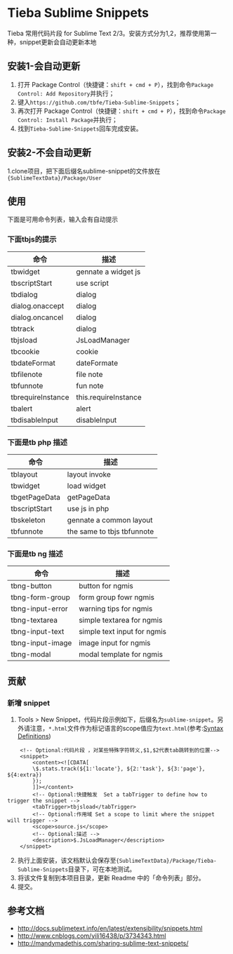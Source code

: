 Tieba Sublime Snippets
=======
Tieba 常用代码片段 for Sublime Text 2/3。安装方式分为1,2，推荐使用第一种，snippet更新会自动更新本地

## 安装1-会自动更新

1. 打开 Package Control（快捷键：`shift + cmd + P`），找到命令`Package Control: Add Repository`并执行；
2. 键入`https://github.com/tbfe/Tieba-Sublime-Snippets`；
3. 再次打开 Package Control（快捷键：`shift + cmd + P`），找到命令`Package Control: Install Package`并执行；
4. 找到`Tieba-Sublime-Snippets`回车完成安装。


## 安装2-不会自动更新
1.clone项目，把下面后缀名sublime-snippet的文件放在`{SublimeTextData}/Package/User`

## 使用
下面是可用命令列表，输入会有自动提示

### 下面tbjs的提示
|命令|描述|
|----|----|
tbwidget|gennate a widget js
tbscriptStart|use script
tbdialog|dialog
dialog.onaccept|dialog
dialog.oncancel|dialog
tbtrack|dialog
tbjsload|JsLoadManager
tbcookie|cookie
tbdateFormat|dateFormate
tbfilenote|file note
tbfunnote|fun note
tbrequireInstance|this.requireInstance
tbalert|alert
tbdisableInput|disableInput

### 下面是tb php 描述
|命令|描述|
|----|----|
tblayout|layout invoke
tbwidget|load widget
tbgetPageData|getPageData
tbscriptStart|use js in php
tbskeleton|gennate a common layout
tbfunnote|the same to tbjs tbfunnote

### 下面是tb ng 描述
|命令|描述|
|----|----|
tbng-button|button for ngmis
tbng-form-group|form group fowr ngmis
tbng-input-error|warning tips for ngmis
tbng-textarea|simple textarea for ngmis
tbng-input-text|simple text input for ngmis
tbng-input-image|image input for ngmis
tbng-modal|modal template for ngmis

## 贡献
### 新增 snippet
1. Tools > New Snippet，代码片段示例如下，后缀名为`sublime-snippet`。另外请注意，`*.html`文件作为标记语言的scope值应为`text.html`(参考:[Syntax Definitions](http://docs.sublimetext.info/en/latest/extensibility/syntaxdefs.html?highlight=scope))

```
    <!-- Optional:代码片段 ，对某些特殊字符转义,$1,$2代表tab跳转到的位置-->
    <snippet>
        <content><![CDATA[
        \$.stats.track(${1:'locate'}, ${2:'task'}, ${3:'page'}, ${4:extra})
        });
        ]]></content>
        <!-- Optional:快捷触发  Set a tabTrigger to define how to trigger the snippet -->
        <tabTrigger>tbjsload</tabTrigger>
        <!-- Optional:作用域 Set a scope to limit where the snippet will trigger -->
        <scope>source.js</scope>
        <!-- Optional:描述 -->
        <description>$.JsLoadManager</description>
    </snippet>
```
2. 执行上面安装，该文档默认会保存至`{SublimeTextData}/Package/Tieba-Sublime-Snippets`目录下，可在本地测试。
3. 将该文件复制到本项目目录，更新 Readme 中的「命令列表」部分。
4. 提交。

## 参考文档
- http://docs.sublimetext.info/en/latest/extensibility/snippets.html
- http://www.cnblogs.com/yili16438/p/3734343.html
- http://mandymadethis.com/sharing-sublime-text-snippets/
